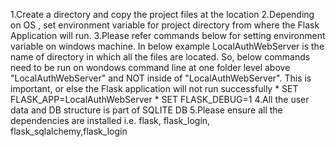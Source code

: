 1.Create a directory and copy the project files at the location
2.Depending on OS , set environment variable for project directory from where the Flask Application will run. 
3.Please refer commands below for setting environment variable on windows machine. In below example LocalAuthWebServer is the name of directory in which all the files are located. So, below commands need to be run on wondows command line at one folder level above "LocalAuthWebServer" and NOT inside of "LocalAuthWebServer". This is important, or else the Flask application will not run successfully
    * SET FLASK_APP=LocalAuthWebServer
    * SET FLASK_DEBUG=1 
4.All the user data and DB structure is part of SQLITE DB 
5.Please ensure all the dependencies are installed i.e. flask, flask_login, flask_sqlalchemy,flask_login
